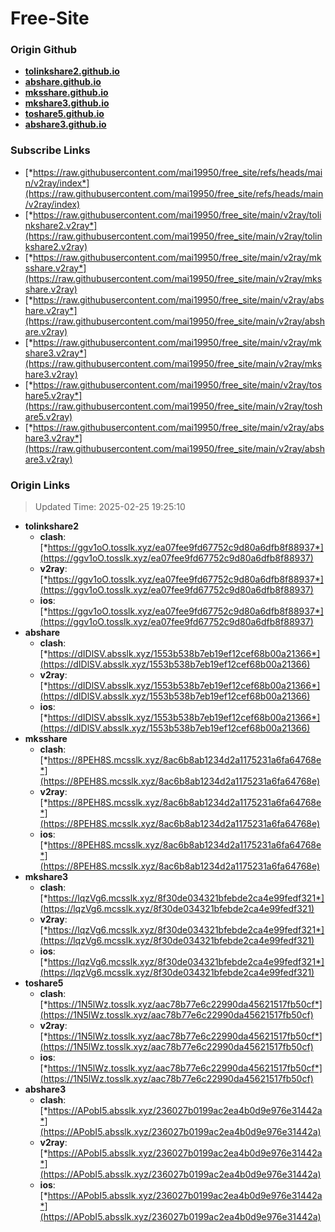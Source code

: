 # Free-Site

### Origin Github

- [**tolinkshare2.github.io**](https://github.com/tolinkshare2/tolinkshare2.github.io)
- [**abshare.github.io**](https://github.com/abshare/abshare.github.io)
- [**mksshare.github.io**](https://github.com/mksshare/mksshare.github.io)
- [**mkshare3.github.io**](https://github.com/mkshare3/mkshare3.github.io)
- [**toshare5.github.io**](https://github.com/toshare5/toshare5.github.io)
- [**abshare3.github.io**](https://github.com/abshare3/abshare3.github.io)

### Subscribe Links

- [*https://raw.githubusercontent.com/mai19950/free_site/refs/heads/main/v2ray/index*](https://raw.githubusercontent.com/mai19950/free_site/refs/heads/main/v2ray/index)
- [*https://raw.githubusercontent.com/mai19950/free_site/main/v2ray/tolinkshare2.v2ray*](https://raw.githubusercontent.com/mai19950/free_site/main/v2ray/tolinkshare2.v2ray)
- [*https://raw.githubusercontent.com/mai19950/free_site/main/v2ray/mksshare.v2ray*](https://raw.githubusercontent.com/mai19950/free_site/main/v2ray/mksshare.v2ray)
- [*https://raw.githubusercontent.com/mai19950/free_site/main/v2ray/abshare.v2ray*](https://raw.githubusercontent.com/mai19950/free_site/main/v2ray/abshare.v2ray)
- [*https://raw.githubusercontent.com/mai19950/free_site/main/v2ray/mkshare3.v2ray*](https://raw.githubusercontent.com/mai19950/free_site/main/v2ray/mkshare3.v2ray)
- [*https://raw.githubusercontent.com/mai19950/free_site/main/v2ray/toshare5.v2ray*](https://raw.githubusercontent.com/mai19950/free_site/main/v2ray/toshare5.v2ray)
- [*https://raw.githubusercontent.com/mai19950/free_site/main/v2ray/abshare3.v2ray*](https://raw.githubusercontent.com/mai19950/free_site/main/v2ray/abshare3.v2ray)

### Origin Links

> Updated Time: 2025-02-25 19:25:10

- **tolinkshare2**
  - **clash**: [*https://ggv1oO.tosslk.xyz/ea07fee9fd67752c9d80a6dfb8f88937*](https://ggv1oO.tosslk.xyz/ea07fee9fd67752c9d80a6dfb8f88937)
  - **v2ray**: [*https://ggv1oO.tosslk.xyz/ea07fee9fd67752c9d80a6dfb8f88937*](https://ggv1oO.tosslk.xyz/ea07fee9fd67752c9d80a6dfb8f88937)
  - **ios**: [*https://ggv1oO.tosslk.xyz/ea07fee9fd67752c9d80a6dfb8f88937*](https://ggv1oO.tosslk.xyz/ea07fee9fd67752c9d80a6dfb8f88937)
- **abshare**
  - **clash**: [*https://dIDlSV.absslk.xyz/1553b538b7eb19ef12cef68b00a21366*](https://dIDlSV.absslk.xyz/1553b538b7eb19ef12cef68b00a21366)
  - **v2ray**: [*https://dIDlSV.absslk.xyz/1553b538b7eb19ef12cef68b00a21366*](https://dIDlSV.absslk.xyz/1553b538b7eb19ef12cef68b00a21366)
  - **ios**: [*https://dIDlSV.absslk.xyz/1553b538b7eb19ef12cef68b00a21366*](https://dIDlSV.absslk.xyz/1553b538b7eb19ef12cef68b00a21366)
- **mksshare**
  - **clash**: [*https://8PEH8S.mcsslk.xyz/8ac6b8ab1234d2a1175231a6fa64768e*](https://8PEH8S.mcsslk.xyz/8ac6b8ab1234d2a1175231a6fa64768e)
  - **v2ray**: [*https://8PEH8S.mcsslk.xyz/8ac6b8ab1234d2a1175231a6fa64768e*](https://8PEH8S.mcsslk.xyz/8ac6b8ab1234d2a1175231a6fa64768e)
  - **ios**: [*https://8PEH8S.mcsslk.xyz/8ac6b8ab1234d2a1175231a6fa64768e*](https://8PEH8S.mcsslk.xyz/8ac6b8ab1234d2a1175231a6fa64768e)
- **mkshare3**
  - **clash**: [*https://lqzVg6.mcsslk.xyz/8f30de034321bfebde2ca4e99fedf321*](https://lqzVg6.mcsslk.xyz/8f30de034321bfebde2ca4e99fedf321)
  - **v2ray**: [*https://lqzVg6.mcsslk.xyz/8f30de034321bfebde2ca4e99fedf321*](https://lqzVg6.mcsslk.xyz/8f30de034321bfebde2ca4e99fedf321)
  - **ios**: [*https://lqzVg6.mcsslk.xyz/8f30de034321bfebde2ca4e99fedf321*](https://lqzVg6.mcsslk.xyz/8f30de034321bfebde2ca4e99fedf321)
- **toshare5**
  - **clash**: [*https://1N5lWz.tosslk.xyz/aac78b77e6c22990da45621517fb50cf*](https://1N5lWz.tosslk.xyz/aac78b77e6c22990da45621517fb50cf)
  - **v2ray**: [*https://1N5lWz.tosslk.xyz/aac78b77e6c22990da45621517fb50cf*](https://1N5lWz.tosslk.xyz/aac78b77e6c22990da45621517fb50cf)
  - **ios**: [*https://1N5lWz.tosslk.xyz/aac78b77e6c22990da45621517fb50cf*](https://1N5lWz.tosslk.xyz/aac78b77e6c22990da45621517fb50cf)
- **abshare3**
  - **clash**: [*https://APobI5.absslk.xyz/236027b0199ac2ea4b0d9e976e31442a*](https://APobI5.absslk.xyz/236027b0199ac2ea4b0d9e976e31442a)
  - **v2ray**: [*https://APobI5.absslk.xyz/236027b0199ac2ea4b0d9e976e31442a*](https://APobI5.absslk.xyz/236027b0199ac2ea4b0d9e976e31442a)
  - **ios**: [*https://APobI5.absslk.xyz/236027b0199ac2ea4b0d9e976e31442a*](https://APobI5.absslk.xyz/236027b0199ac2ea4b0d9e976e31442a)
